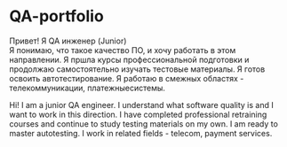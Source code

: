 # QA-portfolio
Привет! 
Я QA инженер (Junior)      
Я понимаю, что такое качество ПО, и хочу работать в этом направлении.
Я пршла курсы профессиональной подготовки и продолжаю самостоятельно изучать тестовые материалы.
Я готов освоить автотестирование. 
Я работаю в смежных областях - телекоммуникации, платежныесистемы.

Hi! I am a junior QA engineer. 
I understand what software quality is and I want to work in this direction. 
I have completed professional retraining courses and continue to study testing materials on my own. 
I am ready to master autotesting. 
I work in related fields - telecom, payment services.
